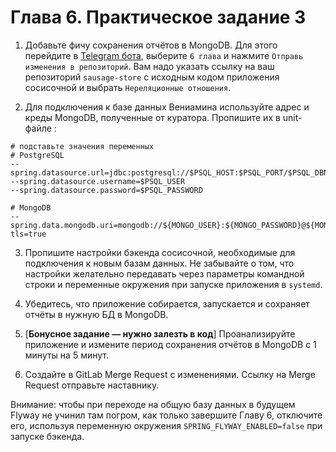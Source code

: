 # Глава 6. Практическое задание 3

1. Добавьте фичу сохранения отчётов в MongoDB. Для этого перейдите в [Telegram бота](https://t.me/practicumDevOpsHelperBot), выберите `6 глава` и нажмите `Отправь изменения в репозиторий`. Вам надо указать ссылку на ваш репозиторий `sausage-store` с исходным кодом приложения сосисочной и выбрать `Нереляционные отношения`.  

2. Для подключения к базе данных Вениамина используйте адрес и креды MongoDB, полученные от куратора. Пропишите их в unit-файле :
```shell
# подставьте значения переменных
# PostgreSQL
--spring.datasource.url=jdbc:postgresql://$PSQL_HOST:$PSQL_PORT/$PSQL_DBNAME
--spring.datasource.username=$PSQL_USER
--spring.datasource.password=$PSQL_PASSWORD

# MongoDB
--spring.data.mongodb.uri=mongodb://${MONGO_USER}:${MONGO_PASSWORD}@${MONGO_HOST}:27018/${MONGO_DATABASE}?tls=true 
```

3. Пропишите настройки бэкенда сосисочной, необходимые для подключения к новым базам данных. Не забывайте о том, что настройки желательно передавать через параметры командной строки и переменные окружения при запуске приложения в `systemd`.  

4. Убедитесь, что приложение собирается, запускается и сохраняет отчёты в нужную БД в MongoDB.  

5. [**Бонусное задание — нужно залезть в код**] Проанализируйте приложение и измените период сохранения отчётов в MongoDB с 1 минуты на 5 минут.  

6. Создайте в GitLab Merge Request с изменениями. Ссылку на Merge Request отправьте наставнику.

Внимание: чтобы при переходе на общую базу данных в будущем Flyway не учинил там погром, как только завершите Главу 6, отключите его, используя переменную окружения `SPRING_FLYWAY_ENABLED=false` при запуске бэкенда.  
